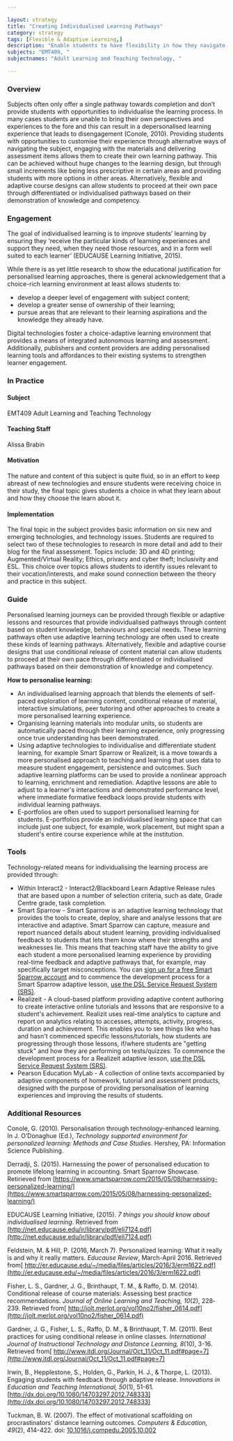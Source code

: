 ```yaml
---

layout: strategy
title: "Creating Individualised Learning Pathways"
category: strategy
tags: [Flexible & Adaptive Learning,]
description: "Enable students to have flexibility in how they navigate a subject."
subjects: "EMT409, "
subjectnames: "Adult Learning and Teaching Technology, "

---
```


### Overview

Subjects often only offer a single pathway towards completion and don’t provide students with opportunities to individualise the learning process. In many cases students are unable to bring their own perspectives and experiences to the fore and this can result in a depersonalised learning experience that leads to disengagement (Conole, 2010). Providing students with opportunities to customise their experience through alternative ways of navigating the subject, engaging with the materials and delivering assessment items allows them to create their own learning pathway. This can be achieved without huge changes to the learning design, but through small increments like being less prescriptive in certain areas and providing students with more options in other areas. Alternatively, flexible and adaptive course designs can allow students to proceed at their own pace through differentiated or individualised pathways based on their demonstration of knowledge and competency.

### Engagement

The goal of individualised learning is to improve students’ learning by ensuring they ‘receive the particular kinds of learning experiences and support they need, when they need those resources, and in a form well suited to each learner’ (EDUCAUSE Learning Initiative, 2015).

While there is as yet little research to show the educational justification for personalised learning approaches, there is general acknowledgement that a choice-rich learning environment at least allows students to:

* develop a deeper level of engagement with subject content;
* develop a greater sense of ownership of their learning;
* pursue areas that are relevant to their learning aspirations and the knowledge they already have.

Digital technologies foster a choice-adaptive learning environment that provides a means of integrated autonomous learning and assessment. Additionally, publishers and content providers are adding personalised learning tools and affordances to their existing systems to strengthen learner engagement.

### In Practice
<div class="u-release practice" >

<div class="practice-item">
<div class="practice-content" markdown="1">

#### Subject

EMT409 Adult Learning and Teaching Technology

#### Teaching Staff

Alissa Brabin

#### Motivation

The nature and content of this subject is quite fluid, so in an effort to keep abreast of new technologies and ensure students were receiving choice in their study, the final topic gives students a choice in what they learn about and how they choose the learn about it.

#### Implementation

The final topic in the subject provides basic information on six new and emerging technologies, and technology issues. Students are required to select two of these technologies to research in more detail and add to their blog for the final assessment. Topics include: 3D and 4D printing; Augmented/Virtual Reality; Ethics, privacy and cyber theft; Inclusivity and ESL. This choice over topics allows students to identify issues relevant to their vocation/interests, and make sound connection between the theory and practice in this subject.

</div>
</div>
</div>

### Guide

Personalised learning journeys can be provided through flexible or adaptive lessons and resources that provide individualised pathways through content based on student knowledge, behaviours and special needs. These learning pathways often use adaptive learning technology are often used to create these kinds of learning pathways. Alternatively, flexible and adaptive course designs that use conditional release of content material can allow students to proceed at their own pace through differentiated or individualised pathways based on their demonstration of knowledge and competency.

**How to personalise learning:**

* An individualised learning approach that blends the elements of self-paced exploration of learning content, conditional release of material, interactive simulations, peer tutoring and other approaches to create a more personalised learning experience.
* Organising learning materials into modular units, so students are automatically paced through their learning experience, only progressing once true understanding has been demonstrated.
* Using adaptive technologies to individualise and differentiate student learning, for example Smart Sparrow or Realizeit, is a move towards a more personalised approach to teaching and learning that uses data to measure student engagement, persistence and outcomes. Such adaptive learning platforms can be used to provide a nonlinear approach to learning, enrichment and remediation. Adaptive lessons are able to adjust to a learner's interactions and demonstrated performance level, where immediate formative feedback loops provide students with individual learning pathways.
* E-portfolios are often used to support personalised learning for students. E-portfolios provide an individualised learning space that can include just one subject, for example, work placement, but might span a student's entire course experience while at the institution.

### Tools

Technology-related means for individualising the learning process are provided through:

* Within Interact2 - Interact2/Blackboard Learn Adaptive Release rules that are based upon a number of selection criteria, such as date, Grade Centre grade, task completion.
* Smart Sparrow - Smart Sparrow is an adaptive learning technology that provides the tools to create, deploy, share and analyse lessons that are interactive and adaptive. Smart Sparrow can capture, measure and report nuanced details about student learning, providing individualised feedback to students that lets them know where their strengths and weaknesses lie. This means that teaching staff have the ability to give each student a more personalised learning experience by providing real-time feedback and adaptive pathways that, for example, may specifically target misconceptions. You can [sign up for a free Smart Sparrow account](https://aelp.smartsparrow.com/login/signup) and to commence the development process for a Smart Sparrow adaptive lesson, [use the DSL Service Request System (SRS)](https://online.csu.edu.au/de/dewsrsc.sqt?run=TopicRequest).
* Realizeit - A cloud-based platform providing adaptive content authoring to create interactive online tutorials and lessons that are responsive to a student's achievement. Realizit uses real-time analytics to capture and report on analytics relating to accesses, attempts, activity, progress, duration and achievement. This enables you to see things like who has and hasn't commenced specific lessons/tutorials, how students are progressing through those lessons, if/where students are "getting stuck" and how they are performing on tests/quizzes. To commence the development process for a Realizeit adaptive lesson, [use the DSL Service Request System (SRS)](https://online.csu.edu.au/de/dewsrsc.sqt?run=TopicRequest).
* Pearson Education MyLab - A collection of online texts accompanied by adaptive components of homework, tutorial and assessment products, designed with the purpose of providing personalisation of learning experiences and improving the results of students.

### Additional Resources

<div class="apa-ref" markdown="1">

Conole, G. (2010). Personalisation through technology-enhanced learning. In J. O’Donaghue (Ed.), *Technology supported environment for personalized learning: Methods and Case Studies*. Hershey, PA: Information Science Publishing.

Derradji, S. (2015). Harnessing the power of personalised education to promote lifelong learning in accounting. Smart Sparrow Showcase. Retirieved from [https://www.smartsparrow.com/2015/05/08/harnessing-personalized-learning/](https://www.smartsparrow.com/2015/05/08/harnessing-personalized-learning/)

EDUCAUSE Learning Initiative, (2015). *7 things you should know about individualised learning*. Retrieved from [http://net.educause.edu/ir/library/pdf/eli7124.pdf](http://net.educause.edu/ir/library/pdf/eli7124.pdf)

Feldstein, M. & Hill, P. (2016, March 7). Personalized learning: What it really is and why it really matters. *Educause Review*, March-April 2016. Retrieved from[ http://er.educause.edu/~/media/files/articles/2016/3/erm1622.pdf](http://er.educause.edu/~/media/files/articles/2016/3/erm1622.pdf)

Fisher, L. S., Gardner, J. G., Brinthaupt, T. M., & Raffo, D. M. (2014). Conditional release of course materials: Assessing best practice recommendations. *Journal of Online Learning and Teaching, 10*(2), 228‐239. Retrieved from[ http://jolt.merlot.org/vol10no2/fisher_0614.pdf](http://jolt.merlot.org/vol10no2/fisher_0614.pdf)

Gardner, J. G., Fisher, L. S., Raffo, D. M., & Brinthaupt, T. M. (2011). Best practices for using conditional release in online classes. *International Journal of Instructional Technology and Distance Learning, 8*(10), 3-16. Retrieved from[ http://www.itdl.org/Journal/Oct_11/Oct_11.pdf#page=7](http://www.itdl.org/Journal/Oct_11/Oct_11.pdf#page=7)

Irwin, B., Hepplestone, S., Holden, G., Parkin, H. J., & Thorpe, L. (2013). Engaging students with feedback through adaptive release. *Innovations in Education and Teaching International, 50*(1), 51-61. [http://dx.doi.org/10.1080/14703297.2012.748333](http://dx.doi.org/10.1080/14703297.2012.748333)

Tuckman, B. W. (2007). The effect of motivational scaffolding on procrastinators' distance learning outcomes. *Computers & Education, 49*(2), 414-422. doi: [10.1016/j.compedu.2005.10.002](https://doi.org/10.1016/j.compedu.2005.10.002)

</div>
